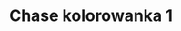 ---
title: Chase kolorowanka 1
description: Kolorowanka Chase - wariant 1
canonical: /bajki/psi-patrol/chase
variant_of: chase
tags:
- bajki
- psi-patrol
---